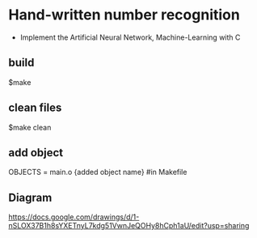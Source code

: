 # Hand-written number recognition
 - Implement the Artificial Neural Network, Machine-Learning with C

## build
 $make

## clean files
 $make clean

## add object
 OBJECTS = main.o {added object name} #in Makefile

## Diagram
 https://docs.google.com/drawings/d/1-nSLOX37B1h8sYXETnyL7kdg51VwnJeQOHy8hCph1aU/edit?usp=sharing
